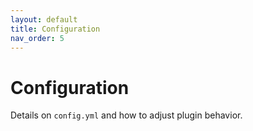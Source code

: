 ```yaml
---
layout: default
title: Configuration
nav_order: 5
---
```


# Configuration

Details on `config.yml` and how to adjust plugin behavior.
